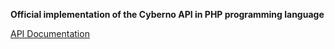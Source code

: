 **Official implementation of the Cyberno API in PHP programming language**

[API Documentation](https://multiscannerdemo.cyberno.ir/docs_en)


